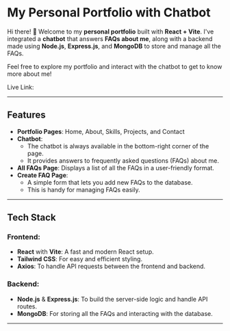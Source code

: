 # My Personal Portfolio with Chatbot

Hi there! 👋 Welcome to my **personal portfolio** built with **React + Vite**. I've integrated a **chatbot** that answers **FAQs about me**, along with a backend made using **Node.js**, **Express.js**, and **MongoDB** to store and manage all the FAQs.

Feel free to explore my portfolio and interact with the chatbot to get to know more about me!

Live Link: 

---

## Features

- **Portfolio Pages**: Home, About, Skills, Projects, and Contact
- **Chatbot**: 
  - The chatbot is always available in the bottom-right corner of the page.
  - It provides answers to frequently asked questions (FAQs) about me.
- **All FAQs Page**: Displays a list of all the FAQs in a user-friendly format.
- **Create FAQ Page**: 
  - A simple form that lets you add new FAQs to the database.
  - This is handy for managing FAQs easily.

---

## Tech Stack

### Frontend:
- **React** with **Vite**: A fast and modern React setup.
- **Tailwind CSS**: For easy and efficient styling.
- **Axios**: To handle API requests between the frontend and backend.

### Backend:
- **Node.js** & **Express.js**: To build the server-side logic and handle API routes.
- **MongoDB**: For storing all the FAQs and interacting with the database.

---
